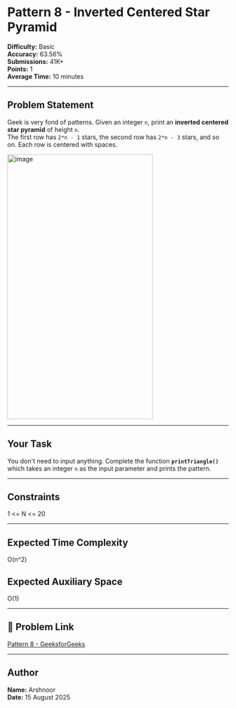 # Pattern 8 - Inverted Centered Star Pyramid

**Difficulty:** Basic  
**Accuracy:** 63.56%  
**Submissions:** 41K+  
**Points:** 1  
**Average Time:** 10 minutes  

---

## Problem Statement
Geek is very fond of patterns. Given an integer `n`, print an **inverted centered star pyramid** of height `n`.  
The first row has `2*n - 1` stars, the second row has `2*n - 3` stars, and so on. Each row is centered with spaces.

<img width="331" height="603" alt="image" src="https://github.com/user-attachments/assets/d20b8186-c5be-48bd-9024-d4fc67659cba" />

---

## Your Task
You don't need to input anything. Complete the function **`printTriangle()`** which takes an integer `n` as the input parameter and prints the pattern.

---

## Constraints
1 <= N <= 20

---

## Expected Time Complexity
O(n^2)

## Expected Auxiliary Space
O(1)


---

## 🔗 Problem Link
[Pattern 8 - GeeksforGeeks](https://www.geeksforgeeks.org/problems/triangle-pattern-1661493231/1)

---

## Author
**Name:** Arshnoor  
**Date:** 15 August 2025
